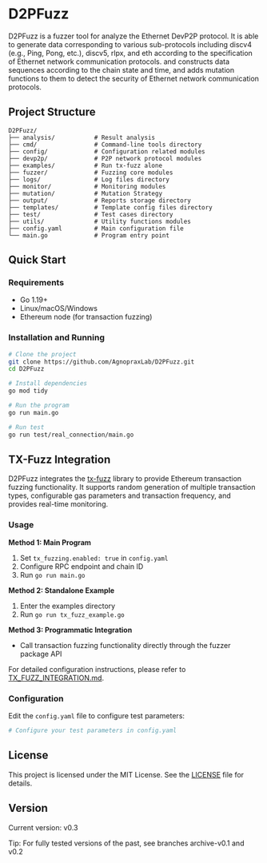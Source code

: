 # D2PFuzz

D2PFuzz is a fuzzer tool for analyze the Ethernet DevP2P protocol. It is able to generate data corresponding to various sub-protocols including discv4 (e.g., Ping, Pong, etc.), discv5, rlpx, and eth according to the specification of Ethernet network communication protocols. and constructs data sequences according to the chain state and time, and adds mutation functions to them to detect the security of Ethernet network communication protocols.

## Project Structure

```
D2PFuzz/
├── analysis/           # Result analysis
├── cmd/                # Command-line tools directory
├── config/             # Configuration related modules
├── devp2p/             # P2P network protocol modules
├── examples/           # Run tx-fuzz alone
├── fuzzer/             # Fuzzing core modules
├── logs/               # Log files directory
├── monitor/            # Monitoring modules
├── mutation/           # Mutation Strategy
├── output/             # Reports storage directory
├── templates/          # Template config files directory
├── test/               # Test cases directory
├── utils/              # Utility functions modules
├── config.yaml         # Main configuration file
└── main.go             # Program entry point
```

## Quick Start

### Requirements

- Go 1.19+
- Linux/macOS/Windows
- Ethereum node (for transaction fuzzing)

### Installation and Running

```bash
# Clone the project
git clone https://github.com/AgnopraxLab/D2PFuzz.git
cd D2PFuzz

# Install dependencies
go mod tidy

# Run the program
go run main.go

# Run test
go run test/real_connection/main.go
```

## TX-Fuzz Integration

D2PFuzz integrates the [tx-fuzz](https://github.com/MariusVanDerWijden/tx-fuzz) library to provide Ethereum transaction fuzzing functionality. It supports random generation of multiple transaction types, configurable gas parameters and transaction frequency, and provides real-time monitoring.

### Usage

**Method 1: Main Program**
1. Set `tx_fuzzing.enabled: true` in `config.yaml`
2. Configure RPC endpoint and chain ID
3. Run `go run main.go`

**Method 2: Standalone Example**
1. Enter the examples directory
2. Run `go run tx_fuzz_example.go`

**Method 3: Programmatic Integration**
- Call transaction fuzzing functionality directly through the fuzzer package API

For detailed configuration instructions, please refer to [TX_FUZZ_INTEGRATION.md](TX_FUZZ_INTEGRATION.md).

### Configuration

Edit the `config.yaml` file to configure test parameters:

```yaml
# Configure your test parameters in config.yaml
```

## License

This project is licensed under the MIT License. See the [LICENSE](LICENSE) file for details.

## Version

Current version: v0.3

Tip: For fully tested versions of the past, see branches archive-v0.1 and v0.2